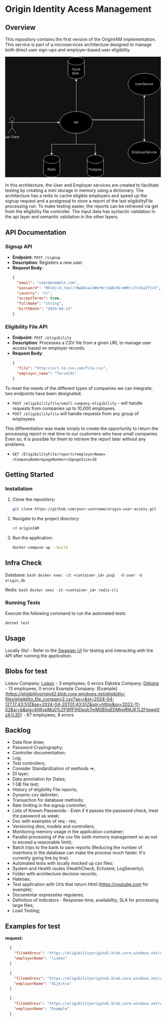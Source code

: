 # Origin Identity Acess Management

## Overview

This repository contains the first version of the OriginIAM implementation. This service is part of a microservices architecture designed to manage both direct user sign-ups and employer-based user eligibility.

![System Architecture](basic_version_OriginIAM.png)

In this architecture, the User and Employer services are created to facilitate testing by creating a mini storage in memory using a dictionary. The architecture has a redis to cache eligible employers and speed up the signup request and a postgresql to store a report of the last eligibilityFile processing run. To make testing easier, the reports can be retrieved via get from the eligibility file controller. The input data has syntactic validation in the api layer and semantic validation in the other layers.
 

## API Documentation

### Signup API

- **Endpoint**: `POST /signup`
- **Description**: Registers a new user.
- **Request Body**:
  ```json
  {
    "email": "user@example.com",
    "password": "MFx6|>V;)eo)/?NwEH<aiV#mrNrr1ANr0[>##h!iTn)baIY[>I",
    "country": "st",
    "acceptTerms": true,
    "fullName": "string",
    "birthDate": "2024-04-12"
  }
  ```

### Eligibility File API

- **Endpoint**: `POST /eligibility`
- **Description**: Processes a CSV file from a given URL to manage user access based on employer records.
- **Request Body**:
  ```json
  {
    "file": "http://url-to-csv.com/file.csv",
    "employer_name": "Torvalds"
  }
  ```
To meet the needs of the different types of companies we can integrate, two endpoints have been designated:

- `POST /eligibilityfile/small-company-eligibility` - will handle requests from companies up to 10,000 employees. 
- `POST /eligibilityfile`  will handle requests from any group of employees.

This differentiation was made simply to create the opportunity to return the processing report in real time to our customers who have small companies. Even so, it is possible for them to retrieve the report later without any problems. 


- `GET /EligibilityFile/reports?employerName=<CompanyName>&pageNumber=1&pageSize=10`

 
## Getting Started

### Installation
1. Clone the repository:
   ```bash
   git clone https://github.com/your-username/origin-user-access.git
   ```
2. Navigate to the project directory:
   ```bash
   cd originIAM
   ```
3. Run the application:
   ```bash
   docker-compose up --build
   ```

## Infra Check

Database: ```bash
			docker exec -it <container_id> psql  -U user -d origin_db
			```

Redis: 	```bash
			docker exec -it <container_id> redis-cli
			```		


### Running Tests
Execute the following command to run the automated tests:
```bash
dotnet test
```

## Usage
Locally (IIs) - Refer to the [Swagger UI](http://localhost:44361/swagger) for testing and interacting with the API after running the application.

## Blobs for test

Liskov Company: [Liskov](https://eligibilityorigin42.blob.core.windows.net/eligibility-files/liskov.csv?sp=r&st=2024-04-11T16:40:16Z&se=2024-04-19T00:40:16Z&spr=https&sv=2022-11-02&sr=b&sig=ZjOHPVrMcYTx%2Fsmq8l4LZR2nvkyT0Kf17CXayGLBDSk%3D) - 3 employees, 0 errors
Dijkstra Company: [Dijkstra](https://eligibilityorigin42.blob.core.windows.net/eligibility-files/eligibility_file_dijkstra_small.csv?sp=r&st=2024-04-12T17:43:02Z&se=2024-04-20T01:43:02Z&spr=https&sv=2022-11-02&sr=b&sig=Dp1oOVNXpke8hGAeZmPheNmihlbX9i9pLJuu%2FKyuFJU%3D) - 13 employees, 0 errors
Example Company: [Example] (https://eligibilityorigin42.blob.core.windows.net/eligibility-files/eligibility_file_company2.csv?sp=r&st=2024-04-12T17:43:51Z&se=2024-04-20T01:43:51Z&spr=https&sv=2022-11-02&sr=b&sig=6jWvpMu0%2FWfFlHDpsh7mM0B5pEDMjmRMJK%2FiiqwpVzA%3D) - 67 employees, 8 errors



## Backlog

- Data flow draw;
- Password Cryptography;
- Controller documentation;
- Log;
- Test controllers;
- Consider Standardization of methods =>;
- DI layer;
- Data annotation for Dates;
- 1 GB file test;
- History of eligibility File reports;
- Dynamic csv delimiter;
- Transaction for database methods;
- Rate limiting in the signup controller;
- Lists of Known Passwords - Even if it passes the password check, treat the password as weak;
- Doc with examples of req - res;
- Versioning dtos, models and controllers;
- Monitoring memory usage in the application container;
- Parallel processing of the csv file (with memory management so as not to exceed a reasonable limit);
- Batch trips to the bank to save reports (Reducing the number of insertions in the database can make the process much faster. It's currently going line by line).
- Automated tests with locally mocked up csv files;
- System and Health routes (HealthCheck, Echotest, LogSeverity);
- Folder with architecture decision records;
- Hateoas;
- Test application with Urls that return Html (https://youtube.com for example);
- Documentar expressões regulares;
- Definition of indicators - Response time, availability, SLA for processing large files;
- Load Testing;


## Examples for test

**request:**

  ```json
	{
	  "fileAddress": "https://eligibilityorigin42.blob.core.windows.net/eligibility-files/liskov.csv?sp=r&st=2024-04-11T16:40:16Z&se=2024-04-19T00:40:16Z&spr=https&sv=2022-11-02&sr=b&sig=ZjOHPVrMcYTx%2Fsmq8l4LZR2nvkyT0Kf17CXayGLBDSk%3D",
	  "employerName": "liskov"
	}
  ```


  ```json
	{
	  "fileAddress": "https://eligibilityorigin42.blob.core.windows.net/eligibility-files/eligibility_file_dijkstra_small.csv?sp=r&st=2024-04-11T19:44:58Z&se=2024-04-19T03:44:58Z&spr=https&sv=2022-11-02&sr=b&sig=Q3GERhrpxvNj1KSNKCTfbZVeMuynjc%2FDVPrGFyfVlnc%3D",
	  "employerName": "dijkstra"
	}
  ```
  
  
  ```json
	{
	  "fileAddress": "https://eligibilityorigin42.blob.core.windows.net/eligibility-files/eligibility_file_company2.csv?sp=r&st=2024-04-12T17:43:51Z&se=2024-04-20T01:43:51Z&spr=https&sv=2022-11-02&sr=b&sig=6jWvpMu0%2FWfFlHDpsh7mM0B5pEDMjmRMJK%2FiiqwpVzA%3D",
	  "employerName": "Example"
	}
  ```